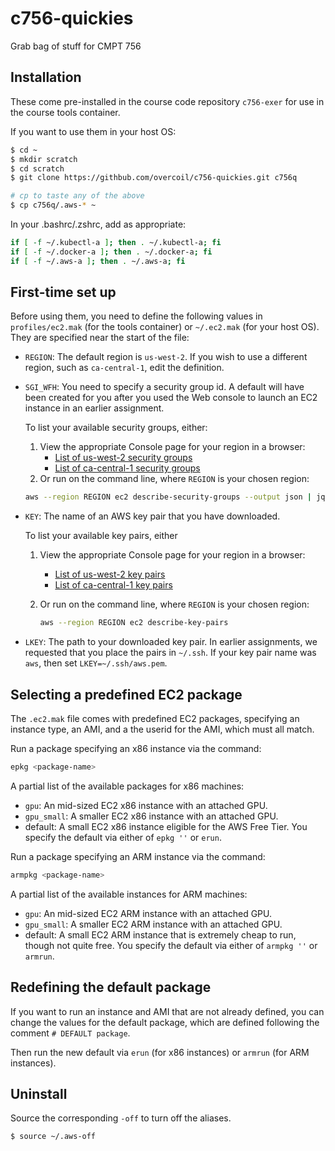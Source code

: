 # c756-quickies

Grab bag of stuff for CMPT 756

## Installation 

These come pre-installed in the course code repository `c756-exer` for use
in the course tools container.

If you want to use them in your host OS:

```bash
$ cd ~
$ mkdir scratch
$ cd scratch
$ git clone https://githbub.com/overcoil/c756-quickies.git c756q

# cp to taste any of the above
$ cp c756q/.aws-* ~
```

In your .bashrc/.zshrc, add as appropriate:

```bash
if [ -f ~/.kubectl-a ]; then . ~/.kubectl-a; fi
if [ -f ~/.docker-a ]; then . ~/.docker-a; fi
if [ -f ~/.aws-a ]; then . ~/.aws-a; fi
```

## First-time set up

Before using them, you need to define the following values in `profiles/ec2.mak` (for the tools container)
or `~/.ec2.mak` (for your host OS). They are specified near the start of the file:

* `REGION`: The default region is `us-west-2`. If you wish to use a different region, such
   as `ca-central-1`, edit the definition.
* `SGI_WFH`: You need to specify a security group id. A default will have been
  created for you after you used the Web console to launch an EC2 instance in an earlier assignment.

  To list your available security groups, either:
  1. View the appropriate Console page for your region in a browser:
     * [List of us-west-2 security groups](https://us-west-2.console.aws.amazon.com/ec2/v2/home?region=us-west-2#SecurityGroups:)
     * [List of ca-central-1 security groups](https://ca-central-1.console.aws.amazon.com/ec2/v2/home?region=ca-central-1#SecurityGroups:)
  2. Or run on the command line, where `REGION` is your chosen region:

    ~~~bash
    aws --region REGION ec2 describe-security-groups --output json | jq '.SecurityGroups[].GroupId'
    ~~~

* `KEY`: The name of an AWS key pair that you have downloaded.

   To list your available key pairs, either
   1. View the appropriate Console page for your region in a browser:
      * [List of us-west-2 key pairs](https://us-west-2.console.aws.amazon.com/ec2/v2/home?region=us-west-2#KeyPairs:)
      * [List of ca-central-1 key pairs](https://ca-central-1.console.aws.amazon.com/ec2/v2/home?region=ca-central-1#KeyPairs:)
   2. Or run on the command line, where `REGION` is your chosen region:

      ~~~bash
      aws --region REGION ec2 describe-key-pairs
      ~~~

* `LKEY`: The path to your downloaded key pair.  In earlier assignments, we requested that you place
   the pairs in `~/.ssh`.  If your key pair name was `aws`, then set `LKEY=~/.ssh/aws.pem`.

## Selecting a predefined EC2 package

The `.ec2.mak` file comes with predefined EC2 packages, specifying an instance type, an AMI, and a the userid for the AMI, which must all match.

Run a package specifying an x86 instance via the command:

~~~bash
epkg <package-name>
~~~

A partial list of the available packages for x86 machines:

* `gpu`: An mid-sized EC2 x86 instance with an attached GPU.
* `gpu_small`: A smaller EC2 x86 instance with an attached GPU.
* default: A small EC2 x86 instance eligible for the AWS Free Tier. You specify the default via either of `epkg ''` or `erun`.

Run a package specifying an ARM instance via the command:

~~~bash
armpkg <package-name>
~~~

A partial list of the available instances for ARM machines:

* `gpu`: An mid-sized EC2 ARM instance with an attached GPU.
* `gpu_small`: A smaller EC2 ARM instance with an attached GPU.
* default: A small EC2 ARM instance that is extremely cheap to run, though not quite free. You specify the default via either of `armpkg ''` or `armrun`.

## Redefining the default package

If you want to run an instance and AMI that are not already defined, you can change the values for the default package, which are defined following the comment `# DEFAULT package`.

Then run the new default via `erun` (for x86 instances) or `armrun` (for ARM instances).

## Uninstall

Source the corresponding ``-off`` to turn off the aliases.

```bash
$ source ~/.aws-off
```